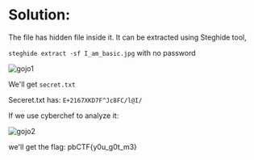 # Solution:

The file has hidden file inside it. It can be extracted using Steghide tool,

```steghide extract -sf I_am_basic.jpg``` with no password

![gojo1](https://github.com/sumukhchitloor/pbCTF/assets/72266248/7393001d-53bd-45bf-9061-de44c5a4ee66)



We'll get `secret.txt`

Seceret.txt has: `E+2167XKD7F^Jc8FC/l@I/`

If we use cyberchef to analyze it:

![gojo2](https://github.com/sumukhchitloor/pbCTF/assets/72266248/e4fa655d-34c5-441b-9ef9-21cf31aa593d)


we'll get the flag: pbCTF{y0u_g0t_m3}

